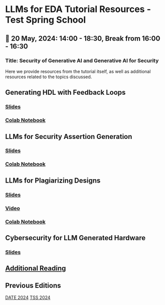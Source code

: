 # LLMs for EDA Tutorial Resources - Test Spring School

## 📅 20 May, 2024: 14:00 - 18:30, Break from 16:00 - 16:30
### Title: Security of Generative AI and Generative AI for Security
Here we provide resources from the tutorial itself, as well as additional resources related to the topics discussed.

## Generating HDL with Feedback Loops
### [Slides](https://docs.google.com/presentation/d/12XUBltMFyWy6pKT7H3qHiMxyo2AkleDOV8IGHdYT_bs/edit?usp=sharing)

### [Colab Notebook](https://colab.research.google.com/drive/1dOf4jk9bw6djduo6VWqBNletUcAxIFFz?usp=sharing)

## LLMs for Security Assertion Generation
### [Slides](https://tamucs-my.sharepoint.com/:p:/g/personal/matthewdelorenzo_tamu_edu/EfqK9SwXn2ZCoLVMgizf5w0Bd5QH_ptqge_jiKfIaWI8sg?e=QcG4Bi)
### [Colab Notebook](https://colab.research.google.com/drive/1OG5nmWKTvbsvfmMrlIy3L-0U1wzWOtkS?usp=sharing)

## LLMs for Plagiarizing Designs
### [Slides](https://tamucs-my.sharepoint.com/:p:/g/personal/gohil_vasudev_tamu_edu/ERe3E4pNZhdNqAaGqhNFlKoBDhUpL845YyaAnqfLOeS6UA?e=WmWhpb)
### [Video](https://youtu.be/j2uD0K0V2lU)
### [Colab Notebook](https://colab.research.google.com/drive/1_i6SGbxUX2gCB3KiRV5x-XKUExq020eP?usp=sharing)

## Cybersecurity for LLM Generated Hardware
### [Slides](./presentations/HLSforSecurity-TSS-ETS-May-2024.pdf)

## [Additional Reading](./Additional_Reading.md)

## Previous Editions
[DATE 2024](./DATE_2024.md)
[TSS 2024](./TSS_2024.md)
